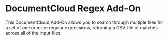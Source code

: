 # DocumentCloud Regex Add-On

This DocumentCloud Add-On allows you to search through multiple files for a
set of one or more regular expressions, returning a CSV file of matches across
all of the input files.
